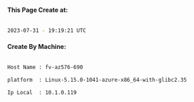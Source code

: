 
   
#### This Page Create at:

```bash

2023-07-31 - 19:19:21 UTC

```

#### Create By Machine:

```bash

Host Name : fv-az576-690

platform  : Linux-5.15.0-1041-azure-x86_64-with-glibc2.35

Ip Local  : 10.1.0.119

```

